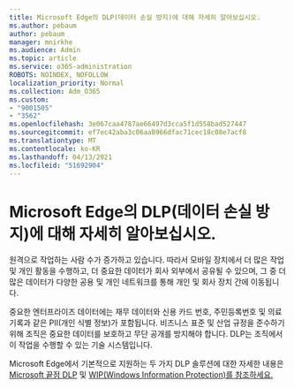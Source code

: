 ```yaml
---
title: Microsoft Edge의 DLP(데이터 손실 방지)에 대해 자세히 알아보십시오.
ms.author: pebaum
author: pebaum
manager: mnirkhe
ms.audience: Admin
ms.topic: article
ms.service: o365-administration
ROBOTS: NOINDEX, NOFOLLOW
localization_priority: Normal
ms.collection: Adm_O365
ms.custom:
- "9001505"
- "3562"
ms.openlocfilehash: 3e067caa4787ae66497d3cca5f1d558bad527447
ms.sourcegitcommit: ef7ec42aba3c06aa8966dfac71cec18c08e7acf8
ms.translationtype: MT
ms.contentlocale: ko-KR
ms.lasthandoff: 04/13/2021
ms.locfileid: "51692904"
---
```

# <a name="learn-about-data-loss-prevention-dlp-in-microsoft-edge"></a>Microsoft Edge의 DLP(데이터 손실 방지)에 대해 자세히 알아보십시오.

원격으로 작업하는 사람 수가 증가하고 있습니다. 따라서 모바일 장치에서 더 많은 작업 및 개인 활동을 수행하고, 더 중요한 데이터가 회사 외부에서 공유될 수 있으며, 그 중 더 많은 데이터가 다양한 공용 및 개인 네트워크를 통해 개인 및 회사 장치 간에 이동됩니다.

중요한 엔터프라이즈 데이터에는 재무 데이터와 신용 카드 번호, 주민등록번호 및 의료 기록과 같은 PII(개인 식별 정보)가 포함됩니다. 비즈니스 표준 및 산업 규정을 준수하기 위해 조직은 중요한 데이터를 보호하고 무단 공개를 방지해야 합니다. DLP는 조직에서 이 작업을 수행할 수 있는 기술 시스템입니다.

Microsoft Edge에서 기본적으로 지원하는 두 가지 DLP 솔루션에 대한 자세한 내용은 [Microsoft 끝점 DLP](https://go.microsoft.com/fwlink/?linkid=2151765) 및 [WIP(Windows Information Protection)를 참조하세요.](https://go.microsoft.com/fwlink/?linkid=2151766)
